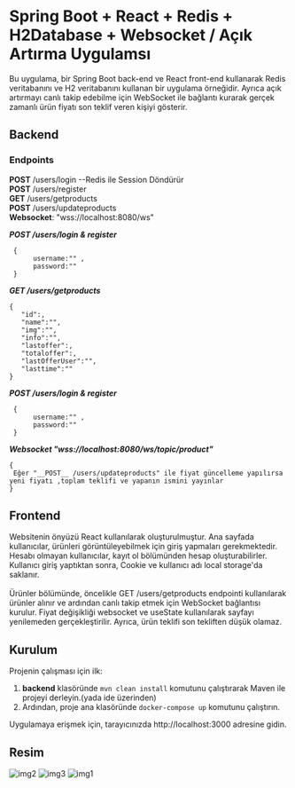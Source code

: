 # Spring Boot + React + Redis + H2Database + Websocket / Açık Artırma Uygulamsı
Bu uygulama, bir Spring Boot back-end ve React front-end kullanarak Redis veritabanını ve H2 veritabanını kullanan bir uygulama örneğidir. Ayrıca açık artırmayı canlı takip edebilme için WebSocket ile bağlantı kurarak gerçek zamanlı ürün fiyatı son teklif veren kişiyi gösterir.



## Backend 
### Endpoints
__POST__ /users/login  --Redis ile Session Döndürür<br>
__POST__ /users/register   <br>
__GET__ /users/getproducts<br>
__POST__ /users/updateproducts<br>
__Websocket__: "wss://localhost:8080/ws"  

***__POST__ /users/login   & register***
```
 {
      username:"" , 
      password:""
 }
 ```
 
 ***__GET__ /users/getproducts***
 ```
 {
    "id":,
    "name":"",
    "img":"",
    "info":"",
    "lastoffer":,
    "totaloffer":,
    "lastOfferUser":"",
    "lasttime":""
 }
```


***__POST__ /users/login   & register***
```
 {
      username:"" , 
      password:""
 }
 ```
 
 ***__Websocket__ "wss://localhost:8080/ws/topic/product"***
 
 ```
{
  Eğer "__POST__ /users/updateproducts" ile fiyat güncelleme yapılırsa yeni fiyatı ,toplam teklifi ve yapanın ismini yayınlar
 }
  ```

## Frontend
Websitenin önyüzü React kullanılarak oluşturulmuştur. Ana sayfada kullanıcılar, ürünleri görüntüleyebilmek için giriş yapmaları gerekmektedir. Hesabı olmayan kullanıcılar, kayıt ol bölümünden hesap oluşturabilirler. Kullanıcı giriş yaptıktan sonra, Cookie ve kullanıcı adı local storage'da saklanır.
<br><br>
Ürünler bölümünde, öncelikle GET /users/getproducts endpointi kullanılarak ürünler alınır ve ardından canlı takip etmek için WebSocket bağlantısı kurulur. Fiyat değişikliği websocket ve useState kullanılarak sayfayı yenilemeden gerçekleştirilir. Ayrıca, ürün teklifi son tekliften düşük olamaz.

## Kurulum
Projenin çalışması için ilk:
1)  __backend__ klasöründe ```mvn clean install``` komutunu çalıştırarak Maven ile projeyi derleyin.(yada ide üzerinden)
2) Ardından, proje ana klasöründe ```docker-compose up``` komutunu çalıştırın.

Uygulamaya erişmek için, tarayıcınızda http://localhost:3000 adresine gidin.


## Resim
![img2](https://user-images.githubusercontent.com/36985898/227756781-52b6c006-f8ed-480d-9a3f-ef853c3e0d80.jpg)
![img3](https://user-images.githubusercontent.com/36985898/227756772-152c0f40-275e-4d74-8a57-f5315d51146a.jpg)
![img1](https://user-images.githubusercontent.com/36985898/227756775-1a75186f-a2cf-492b-9bd5-e8a851443411.jpg)

